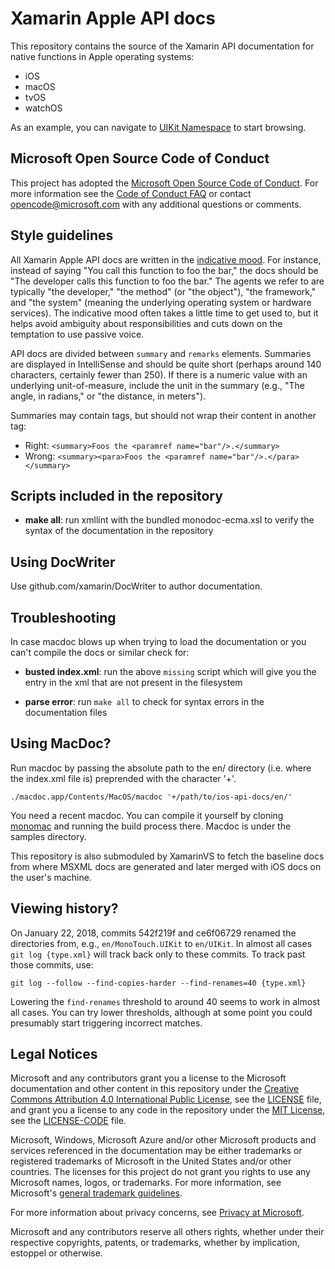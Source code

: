 # Xamarin Apple API docs

This repository contains the source of the Xamarin API documentation for native functions in Apple operating systems:

- iOS
- macOS
- tvOS
- watchOS

As an example, you can navigate to [UIKit Namespace](http://docs.microsoft.com/dotnet/api/uikit) to start browsing.

## Microsoft Open Source Code of Conduct

This project has adopted the [Microsoft Open Source Code of Conduct](https://opensource.microsoft.com/codeofconduct/).
For more information see the [Code of Conduct FAQ](https://opensource.microsoft.com/codeofconduct/faq/) or contact [opencode@microsoft.com](mailto:opencode@microsoft.com) with any additional questions or comments.

## Style guidelines

All Xamarin Apple API docs are written in the [indicative mood](https://grammarist.com/grammar/english-moods/). For instance, instead of saying "You call this function to foo the bar," the docs should be "The developer calls this function to foo the bar." The agents we refer to are typically "the developer," "the method" (or "the object"), "the framework," and "the system" (meaning the underlying operating system or hardware services). The indicative mood often takes a little time to get used to, but it helps avoid ambiguity about responsibilities and cuts down on the temptation to use passive voice.

API docs are divided between `summary` and `remarks` elements. Summaries are displayed in IntelliSense and should be quite short (perhaps around 140 characters, certainly fewer than 250). If there is a numeric value with an underlying unit-of-measure, include the unit in the summary (e.g., "The angle, in radians," or "the distance, in meters").

Summaries may contain tags, but should not wrap their content in another tag:

- Right: `<summary>Foos the <paramref name="bar"/>.</summary>`
- Wrong: `<summary><para>Foos the <paramref name="bar"/>.</para></summary>`

## Scripts included in the repository

- **make all**: run xmllint with the bundled monodoc-ecma.xsl to
   verify the syntax of the documentation in the repository

## Using DocWriter

Use github.com/xamarin/DocWriter to author documentation.

## Troubleshooting

In case macdoc blows up when trying to load the documentation or you can't compile the docs or similar check for:

- **busted index.xml**: run the above `missing` script which will
    give you the entry in the xml that are not present in the
    filesystem

- **parse error**: run `make all` to check for syntax errors in the
    documentation files

## Using MacDoc?

Run macdoc by passing the absolute path to the en/ directory
(i.e. where the index.xml file is) preprended with the character '+'.

  `./macdoc.app/Contents/MacOS/macdoc '+/path/to/ios-api-docs/en/'`

You need a recent macdoc. You can compile it yourself by cloning
[monomac](https://github.com/mono/monomac) and running the build process
there. Macdoc is under the samples directory.

This repository is also submoduled by XamarinVS to fetch the baseline docs from where MSXML docs are generated and later merged with iOS docs on the user's machine.

## Viewing history?

On January 22, 2018, commits 542f219f and ce6f06729 renamed the directories from, e.g., `en/MonoTouch.UIKit` to `en/UIKit`. In almost all cases `git log {type.xml}` will track back only to these commits. To track past those commits, use:

  `git log --follow --find-copies-harder --find-renames=40 {type.xml}`

Lowering the `find-renames` threshold to around 40 seems to work   in almost all cases. You can try lower thresholds, although at some point you could presumably start triggering incorrect matches.

## Legal Notices

Microsoft and any contributors grant you a license to the Microsoft documentation and other content
in this repository under the [Creative Commons Attribution 4.0 International Public License](https://creativecommons.org/licenses/by/4.0/legalcode),
see the [LICENSE](LICENSE) file, and grant you a license to any code in the repository under the [MIT License](https://opensource.org/licenses/MIT), see the
[LICENSE-CODE](LICENSE-CODE) file.

Microsoft, Windows, Microsoft Azure and/or other Microsoft products and services referenced in the documentation
may be either trademarks or registered trademarks of Microsoft in the United States and/or other countries.
The licenses for this project do not grant you rights to use any Microsoft names, logos, or trademarks.
For more information, see Microsoft's [general trademark guidelines](http://go.microsoft.com/fwlink/?LinkID=254653).

For more information about privacy concerns, see [Privacy at Microsoft](https://privacy.microsoft.com).

Microsoft and any contributors reserve all others rights, whether under their respective copyrights, patents,
or trademarks, whether by implication, estoppel or otherwise.
